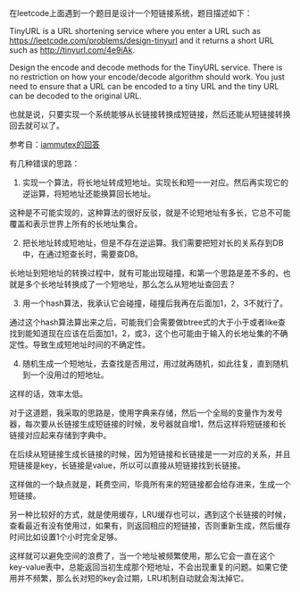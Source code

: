 在leetcode上面遇到一个题目是设计一个短链接系统，题目描述如下：

TinyURL is a URL shortening service where you enter a URL such as https://leetcode.com/problems/design-tinyurl and it returns a short URL such as http://tinyurl.com/4e9iAk.

Design the encode and decode methods for the TinyURL service. There is no restriction on how your encode/decode algorithm should work. You just need to ensure that a URL can be encoded to a tiny URL and the tiny URL can be decoded to the original URL.

也就是说，只要实现一个系统能够从长链接转换成短链接，然后还能从短链接转换回去就可以了。

参考自：[iammutex的回答](https://www.zhihu.com/question/29270034)

有几种错误的思路：

1. 实现一个算法，将长地址转成短地址。实现长和短一一对应。然后再实现它的逆运算，将短地址还能换算回长地址。

这种是不可能实现的，这种算法的很好反驳，就是不论短地址有多长，它总不可能覆盖和表示世界上所有的长地址集合。

2. 把长地址转成短地址，但是不存在逆运算。我们需要把短对长的关系存到DB中，在通过短查长时，需要查DB。

长地址到短地址的转换过程中，就有可能出现碰撞，和第一个思路是差不多的，也就是多个长地址转换成了一个短地址，那么怎么从短地址查回去？

3. 用一个hash算法，我承认它会碰撞，碰撞后我再在后面加1，2，3不就行了。

通过这个hash算法算出来之后，可能我们会需要做btree式的大于小于或者like查找到能知道现在应该在后面加1，2，或3，这个也可能由于输入的长地址集的不确定性。导致生成短地址时间的不确定性。

4. 随机生成一个短地址，去查找是否用过，用过就再随机，如此往复，直到随机到一个没用过的短地址。

这样的话，效率太低。

对于这道题，我采取的思路是，使用字典来存储，然后一个全局的变量作为发号器，每次要从长链接生成短链接的时候，发号器就自增1，然后这样将短链接和长链接对应起来存储到字典中。

在后续从短链接生成长链接的时候，因为短链接和长链接是一一对应的关系，并且短链接是key，长链接是value，所以可以直接从短链接找到长链接。

这样做的一个缺点就是，耗费空间，毕竟所有来的短链接都会给存进来，生成一个短链接。

另一种比较好的方式，就是使用缓存，LRU缓存也可以，遇到这个长链接的时候，查看最近有没有使用过，如果有，则返回相应的短链接，否则重新生成，然后缓存时间比如设置1个小时完全足够。

这样就可以避免空间的浪费了，当一个地址被频繁使用，那么它会一直在这个key-value表中，总能返回当初生成那个短地址，不会出现重复的问题。如果它使用并不频繁，那么长对短的key会过期，LRU机制自动就会淘汰掉它。